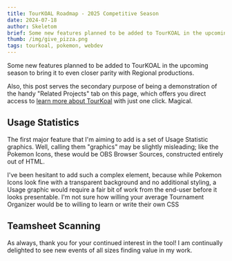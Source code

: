 ```yaml
---
title: TourKOAL Roadmap - 2025 Competitive Season
date: 2024-07-18
author: Skeletom
brief: Some new features planned to be added to TourKOAL in the upcoming season to bring it to even closer parity with Regional productions.
thumb: /img/give_pizza.png
tags: tourkoal, pokemon, webdev 
---
```


Some new features planned to be added to TourKOAL in the upcoming season to bring it to even closer parity with Regional productions.

<!--more-->

Also, this post serves the secondary purpose of being a demonstration of the handy "Related Projects" tab on this page, which offers you direct access to [learn more about TourKoal](/projects/tourkoal) with just one click. Magical.

## Usage Statistics

The first major feature that I'm aiming to add is a set of Usage Statistic graphics. Well, calling them "graphics" may be slightly misleading; like the Pokemon Icons, these would be OBS Browser Sources, constructed entirely out of HTML.

I've been hesitant to add such a complex element, because while Pokemon Icons look fine with a transparent background and no additional styling, a Usage graphic would require a fair bit of work from the end-user before it looks presentable. I'm not sure how willing your average Tournament Organizer would be to willing to learn or write their own CSS

## Teamsheet Scanning

As always, thank you for your continued interest in the tool! I am continually delighted to see new events of all sizes finding value in my work. 
